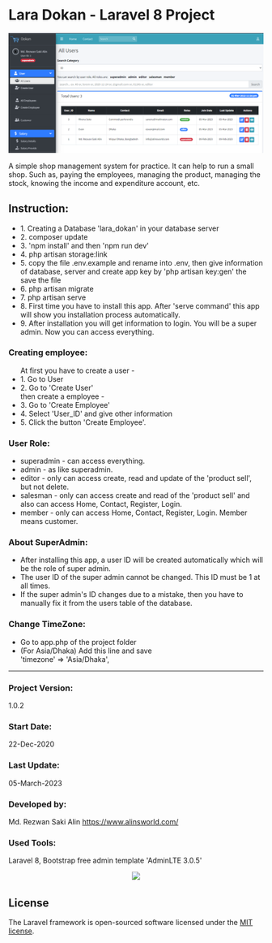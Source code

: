 # Lara Dokan - Laravel 8 Project

![Alt text](screenshot.png "Lara Dokan - Laravel 8 Project")

A simple shop management system for practice. It can help to run a small shop. Such as, paying the employees, managing the product, managing the stock, knowing the income and expenditure account, etc.

## Instruction:

<ul>
    <li>1. Creating a Database 'lara_dokan' in your database server</li>
    <li>2. composer update</li>
    <li>3. 'npm install' and then 'npm run dev'</li>
    <li>4. php artisan storage:link</li>
    <li>5. copy the file .env.example and rename into .env, then give information of database, server and create app key by 'php artisan key:gen' the save the file</li>
    <li>6. php artisan migrate</li>
    <li>7. php artisan serve</li> 
    <li>8. First time you have to install this app. After 'serve command' this app will show you installation process automatically.</li> 
    <li>9. After installation you will get information to login. You will be a super admin. Now you can access everything.</li> 
</ul>

### Creating employee:

<ul>
At first you have to create a user -
    <li>1. Go to User</li>
    <li>2. Go to 'Create User'</li>
then create a employee -
    <li>3. Go to 'Create Employee'</li>
    <li>4. Select 'User_ID' and give other information</li>
    <li>5. Click the button 'Create Employee'.</li>
</ul>

### User Role:

<ul>
    <li>superadmin - can access everything.</li>
    <li>admin - as like superadmin.</li>
    <li>editor -  only can access create, read and update of the 'product sell', but not delete. 
</li>
    <li>salesman - only can access create and read of the 'product sell' and also can access Home, Contact, Register, Login.</li>
    <li>member - only can access Home, Contact, Register, Login. Member means customer.</li>
</ul>

### About SuperAdmin:

<ul>
<li>After installing this app, a user ID will be created automatically which will be the role of super admin.</li>
<li>The user ID of the super admin cannot be changed. This ID must be 1 at all times.</li>
<li>If the super admin's ID changes due to a mistake, then you have to manually fix it from the users table of the database.</li>
</ul>

### Change TimeZone:

<ul>
<li>Go to app.php of the project folder</li>
<li>(For Asia/Dhaka) Add this line and save</li>
'timezone' => 'Asia/Dhaka',
</ul>

<hr>

### Project Version:

1.0.2

### Start Date:

22-Dec-2020

### Last Update:

05-March-2023

### Developed by:

Md. Rezwan Saki Alin
https://www.alinsworld.com/

### Used Tools:

Laravel 8, Bootstrap free admin template 'AdminLTE 3.0.5'

<p align="center"><a href="https://laravel.com" target="_blank"><img src="https://raw.githubusercontent.com/laravel/art/master/logo-lockup/5%20SVG/2%20CMYK/1%20Full%20Color/laravel-logolockup-cmyk-red.svg" width="400"></a></p>

## License

The Laravel framework is open-sourced software licensed under the [MIT license](https://opensource.org/licenses/MIT).
